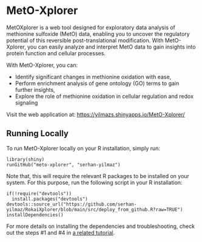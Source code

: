 # MetO-Xplorer
MetOXplorer is a web tool designed for exploratory data analysis of methionine sulfoxide (MetO) data, enabling you to uncover the regulatory potential of this reversible post-translational modification. With MetO-Xplorer, you can easily analyze and interpret MetO data to gain insights into protein function and cellular processes.

With MetO-Xplorer, you can:
* Identify significant changes in methionine oxidation with ease,
* Perform enrichment analysis of gene ontology (GO) terms to gain further insights,
* Explore the role of methionine oxidation in cellular regulation and redox signaling

Visit the web application at: https://yilmazs.shinyapps.io/MetO-Xplorer/
## Running Locally
To run MetO-Xplorer locally on your R installation, simply run:
```
library(shiny)
runGitHub("meto-xplorer", "serhan-yilmaz")
```

Note that, this will require the relevant R packages to be installed on your system. For this purpose, run the following script in your R installation: 
```
if(!require("devtools"))
  install.packages("devtools")
devtools::source_url("https://github.com/serhan-yilmaz/RokaiXplorer/blob/main/src/deploy_from_github.R?raw=TRUE")
installDependencies()
```
For more details on installing the dependencies and troubleshooting, check out the steps #1 and #4 in [a related tutorial](https://github.com/serhan-yilmaz/RokaiXplorer/tree/main/deploy). 
